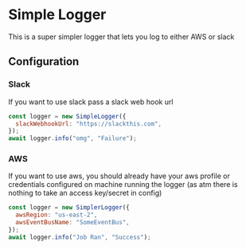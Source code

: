 # Simple Logger

This is a super simpler logger that lets you log to either AWS or slack

## Configuration

### Slack

If you want to use slack pass a slack web hook url

```js
const logger = new SimpleLogger({
  slackWebhookUrl: "https://slackthis.com",
});
await logger.info("omg", "Failure");
```

### AWS

If you want to use aws, you should already have your aws profile or credentials configured on machine running the logger (as atm there is nothing to take an access key/secret in config)


```js
const logger = new SimplerLogger({
  awsRegion: "us-east-2",
  awsEventBusName: "SomeEventBus",
});
await logger.info("Job Ran", "Success");
```